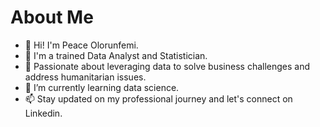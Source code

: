 # About Me

- 👋 Hi! I'm Peace Olorunfemi.
- 💬 I'm a trained Data Analyst and Statistician.
- 👯 Passionate about leveraging data to solve business challenges and address humanitarian issues.
- 🌱 I’m currently learning data science.
- 📫 Stay updated on my professional journey and let's connect on Linkedin.
